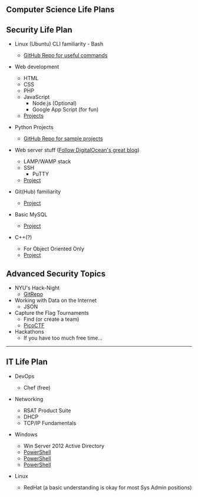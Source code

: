 **Computer Science Life Plans**
--

Security Life Plan
--

-	Linux (Ubuntu) CLI familiarity - Bash
	- [GitHub Repo for useful commands][3]
-	Web development 
	- HTML
	- CSS
	- PHP
	- JavaScript
		- Node.js (Optional)
		- Google App Script (for fun)
	- [Projects][6]
- 	Python Projects
	- 	[GitHub Repo for sample projects][2]
-	Web server stuff ([Follow DigitalOcean's great blog][1]) 
	-	LAMP/WAMP stack
	-	SSH
		- PuTTY
	- [Project][7]
-	Git(Hub) familiarity
    - [Project][8]

- 	Basic MySQL
    - [Project][8]
-	C++(?) 
	- For Object Oriented Only
	- [Project][8]
	
Advanced Security Topics
---
- NYU's Hack-Night
	- [GitRepo][9] 
- Working with Data on the Internet
	- JSON
- Capture the Flag Tournaments
    - Find (or create a team)
    - [PicoCTF][5]
- Hackathons
	- If you have too much free time...

---

IT Life Plan
---

-	DevOps
	- Chef (free)

-	Networking 
	- RSAT Product Suite
	- DHCP
	- TCP/IP Fundamentals

- Windows
	- Win Server 2012 Active Directory
	- [PowerShell][4]
	- [PowerShell][4]
	- [PowerShell][4]

- Linux
	- RedHat (a basic understanding is okay for most Sys Admin positions)

[1]:https://www.digitalocean.com/community/tutorials
[2]:https://github.com/callmesteve/Programming-Projects
[3]:https://github.com/callmesteve/Programming-Projects
[4]:http://www.microsoftvirtualacademy.com/training-courses/getting-started-with-powershell-3-0-jump-start#fbid=mw0srsooh1f
[5]:https://picoctf.com/learn
[6]:https://github.com/callmesteve/Programming-Projects
[7]:https://github.com/callmesteve/Programming-Projects
[8]:https://github.com/callmesteve/Programming-Projects
[9]:https://github.com/isislab/Hack-Night
